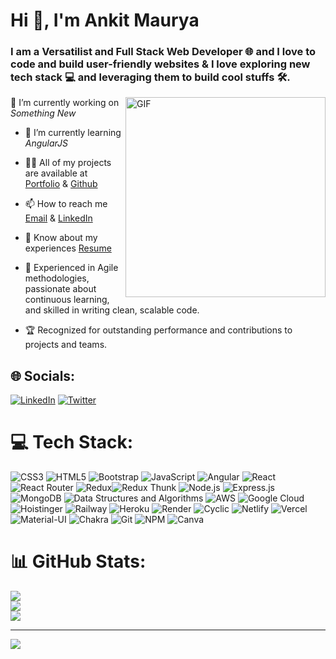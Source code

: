 <h1 align="left">Hi 👋, I'm Ankit Maurya</h1>
<h3 align="left">I am a Versatilist and Full Stack Web Developer 🌐 and I love to code and build user-friendly websites & I love exploring new tech stack 💻 and leveraging them to build cool stuffs 🛠️.</h3>

<img align="right" alt="GIF" src="https://user-images.githubusercontent.com/17249211/191750155-38a778e2-c0d2-460e-b256-a4592b4a75d2.gif" width="320px"/>

 🔭 I’m currently working on *Something New*

- 🌱 I’m currently learning *AngularJS*

- 👨‍💻 All of my projects are available at [Portfolio](https://shwetra.github.io/) & [Github](https://github.com/shwetra)

- 📫 How to reach me [Email](mailto:sanghamrai7@gmail.com) & [LinkedIn](https://www.linkedin.com/in/shwet-rai-16238a232/)

- 📄 Know about my experiences [Resume](https://drive.google.com/file/d/1lAgmsuEXy-MQ0p055kTRZ_H1toco2HPy/view)

- 💼 Experienced in Agile methodologies, passionate about continuous learning, and skilled in writing clean, scalable code.
  
- 🏆 Recognized for outstanding performance and contributions to projects
   and teams.



 


## 🌐 Socials:
[![LinkedIn](https://img.shields.io/badge/LinkedIn-%230077B5.svg?logo=linkedin&logoColor=white)](https://linkedin.com/in/www.linkedin.com/in/shwet-rai-16238a232) [![Twitter](https://img.shields.io/badge/Twitter-%231DA1F2.svg?logo=Twitter&logoColor=white)](https://twitter.com/https://twitter.com/shwet_rai7) 

# 💻 Tech Stack:
![CSS3](https://img.shields.io/badge/css3-%231572B6.svg?style=for-the-badge&logo=css3&logoColor=white) ![HTML5](https://img.shields.io/badge/html5-%23E34F26.svg?style=for-the-badge&logo=html5&logoColor=white) ![Bootstrap](https://img.shields.io/badge/bootstrap-%23563D7C.svg?style=for-the-badge&logo=bootstrap&logoColor=white) ![JavaScript](https://img.shields.io/badge/javascript-%23323330.svg?style=for-the-badge&logo=javascript&logoColor=%23F7DF1E) ![Angular](https://img.shields.io/badge/Angular-%23DD0031.svg?style=for-the-badge&logo=angular&logoColor=white) ![React](https://img.shields.io/badge/react-%2320232a.svg?style=for-the-badge&logo=react&logoColor=%2361DAFB) ![React Router](https://img.shields.io/badge/React_Router-CA4245?style=for-the-badge&logo=react-router&logoColor=white) ![Redux](https://img.shields.io/badge/redux-%23593d88.svg?style=for-the-badge&logo=redux&logoColor=white)![Redux Thunk](https://img.shields.io/badge/redux--thunk-%23007396.svg?style=for-the-badge&logo=redux&logoColor=white) ![Node.js](https://img.shields.io/badge/node.js-%2343853D.svg?style=for-the-badge&logo=node.js&logoColor=white) ![Express.js](https://img.shields.io/badge/express.js-%23404d59.svg?style=for-the-badge&logo=express&logoColor=white) ![MongoDB](https://img.shields.io/badge/mongodb-%234ea94b.svg?style=for-the-badge&logo=mongodb&logoColor=white) ![Data Structures and Algorithms](https://img.shields.io/badge/Data_Structures_and_Algorithms-%230077B5.svg?style=for-the-badge) ![AWS](https://img.shields.io/badge/AWS-%23FF9900.svg?style=for-the-badge&logo=amazon-aws&logoColor=white) ![Google Cloud](https://img.shields.io/badge/Google%20Cloud-%234285F4.svg?style=for-the-badge&logo=google-cloud&logoColor=white) ![Hoistinger](https://img.shields.io/badge/Hoistinger-%231e1e1e.svg?style=for-the-badge&logo=hoistinger&logoColor=white) ![Railway](https://img.shields.io/badge/Railway-%232a2f3e.svg?style=for-the-badge&logo=railway&logoColor=white) ![Heroku](https://img.shields.io/badge/heroku-%23430098.svg?style=for-the-badge&logo=heroku&logoColor=white) ![Render](https://img.shields.io/badge/Render-%23000000.svg?style=for-the-badge&logo=render&logoColor=white) ![Cyclic](https://img.shields.io/badge/Cyclic-%236CA0FA.svg?style=for-the-badge&logo=cyclic&logoColor=white) ![Netlify](https://img.shields.io/badge/netlify-%23000000.svg?style=for-the-badge&logo=netlify&logoColor=#00C7B7) ![Vercel](https://img.shields.io/badge/vercel-%23000000.svg?style=for-the-badge&logo=vercel&logoColor=white) ![Material-UI](https://img.shields.io/badge/Material--UI-%230081CB.svg?style=for-the-badge&logo=material-ui&logoColor=white) ![Chakra](https://img.shields.io/badge/chakra-%234ED1C5.svg?style=for-the-badge&logo=chakraui&logoColor=white) ![Git](https://img.shields.io/badge/Git-%23F05032.svg?style=for-the-badge&logo=git&logoColor=white)  ![NPM](https://img.shields.io/badge/NPM-%23000000.svg?style=for-the-badge&logo=npm&logoColor=white)  ![Canva](https://img.shields.io/badge/Canva-%2300C4CC.svg?style=for-the-badge&logo=Canva&logoColor=white)
# 📊 GitHub Stats:
![](https://github-readme-stats.vercel.app/api?username=shwetra&theme=tokyonight&hide_border=false&include_all_commits=true&count_private=true)<br/>
![](https://github-readme-streak-stats.herokuapp.com/?user=shwetra&theme=tokyonight&hide_border=false)<br/>
![](https://github-readme-stats.vercel.app/api/top-langs/?username=shwetra&theme=tokyonight&hide_border=false&include_all_commits=true&count_private=true&layout=compact)

---
[![](https://visitcount.itsvg.in/api?id=shwetra&icon=0&color=0)](https://visitcount.itsvg.in)
